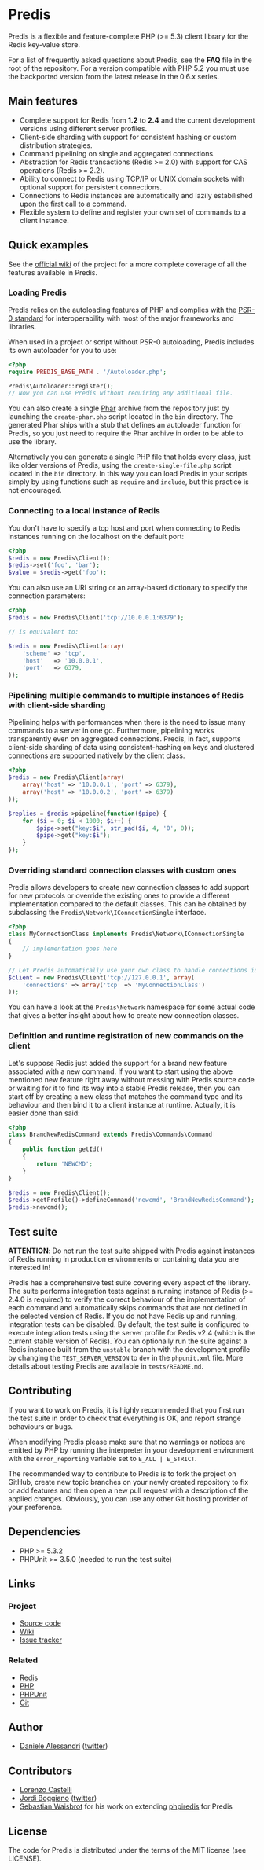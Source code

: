 # Predis #

Predis is a flexible and feature-complete PHP (>= 5.3) client library for the Redis key-value store.

For a list of frequently asked questions about Predis, see the __FAQ__ file in the root of the repository.
For a version compatible with PHP 5.2 you must use the backported version from the latest release in the 0.6.x series.


## Main features ##

- Complete support for Redis from __1.2__ to __2.4__ and the current development versions using different server profiles.
- Client-side sharding with support for consistent hashing or custom distribution strategies.
- Command pipelining on single and aggregated connections.
- Abstraction for Redis transactions (Redis >= 2.0) with support for CAS operations (Redis >= 2.2).
- Ability to connect to Redis using TCP/IP or UNIX domain sockets with optional support for persistent connections.
- Connections to Redis instances are automatically and lazily estabilished upon the first call to a command.
- Flexible system to define and register your own set of commands to a client instance.


## Quick examples ##

See the [official wiki](http://wiki.github.com/nrk/predis) of the project for a more
complete coverage of all the features available in Predis.


### Loading Predis

Predis relies on the autoloading features of PHP and complies with the
[PSR-0 standard](http://groups.google.com/group/php-standards/web/psr-0-final-proposal)
for interoperability with most of the major frameworks and libraries.

When used in a project or script without PSR-0 autoloading, Predis includes its own autoloader for you to use:

``` php
<?php
require PREDIS_BASE_PATH . '/Autoloader.php';

Predis\Autoloader::register();
// Now you can use Predis without requiring any additional file.
```

You can also create a single [Phar](http://www.php.net/manual/en/intro.phar.php) archive from the repository
just by launching the `create-phar.php` script located in the `bin` directory. The generated Phar ships with
a stub that defines an autoloader function for Predis, so you just need to require the Phar archive in order
to be able to use the library.

Alternatively you can generate a single PHP file that holds every class, just like older versions of Predis,
using the `create-single-file.php` script located in the `bin` directory. In this way you can load Predis in
your scripts simply by using functions such as `require` and `include`, but this practice is not encouraged.


### Connecting to a local instance of Redis ###

You don't have to specify a tcp host and port when connecting to Redis instances running on the
localhost on the default port:

``` php
<?php
$redis = new Predis\Client();
$redis->set('foo', 'bar');
$value = $redis->get('foo');
```

You can also use an URI string or an array-based dictionary to specify the connection parameters:

``` php
<?php
$redis = new Predis\Client('tcp://10.0.0.1:6379');

// is equivalent to:

$redis = new Predis\Client(array(
    'scheme' => 'tcp',
    'host'   => '10.0.0.1',
    'port'   => 6379,
));
```


### Pipelining multiple commands to multiple instances of Redis with client-side sharding ###

Pipelining helps with performances when there is the need to issue many commands to a server
in one go. Furthermore, pipelining works transparently even on aggregated connections. Predis,
in fact, supports client-side sharding of data using consistent-hashing on keys and clustered
connections are supported natively by the client class.

``` php
<?php
$redis = new Predis\Client(array(
    array('host' => '10.0.0.1', 'port' => 6379),
    array('host' => '10.0.0.2', 'port' => 6379)
));

$replies = $redis->pipeline(function($pipe) {
    for ($i = 0; $i < 1000; $i++) {
        $pipe->set("key:$i", str_pad($i, 4, '0', 0));
        $pipe->get("key:$i");
    }
});
```


### Overriding standard connection classes with custom ones ###

Predis allows developers to create new connection classes to add support for new protocols
or override the existing ones to provide a different implementation compared to the default
classes. This can be obtained by subclassing the `Predis\Network\IConnectionSingle` interface.

``` php
<?php
class MyConnectionClass implements Predis\Network\IConnectionSingle
{
    // implementation goes here
}

// Let Predis automatically use your own class to handle connections identified by the tcp prefix.
$client = new Predis\Client('tcp://127.0.0.1', array(
    'connections' => array('tcp' => 'MyConnectionClass')
));
```

You can have a look at the `Predis\Network` namespace for some actual code that gives a better
insight about how to create new connection classes.


### Definition and runtime registration of new commands on the client ###

Let's suppose Redis just added the support for a brand new feature associated
with a new command. If you want to start using the above mentioned new feature
right away without messing with Predis source code or waiting for it to find
its way into a stable Predis release, then you can start off by creating a new
class that matches the command type and its behaviour and then bind it to a
client instance at runtime. Actually, it is easier done than said:

``` php
<?php
class BrandNewRedisCommand extends Predis\Commands\Command
{
    public function getId()
    {
        return 'NEWCMD';
    }
}

$redis = new Predis\Client();
$redis->getProfile()->defineCommand('newcmd', 'BrandNewRedisCommand');
$redis->newcmd();
```


## Test suite ##

__ATTENTION__: Do not run the test suite shipped with Predis against instances of
Redis running in production environments or containing data you are interested in!

Predis has a comprehensive test suite covering every aspect of the library. The suite
performs integration tests against a running instance of Redis (>= 2.4.0 is required)
to verify the correct behaviour of the implementation of each command and automatically
skips commands that are not defined in the selected version of Redis. If you do not have
Redis up and running, integration tests can be disabled. By default, the test suite is
configured to execute integration tests using the server profile for Redis v2.4 (which
is the current stable version of Redis). You can optionally run the suite against a
Redis instance built from the `unstable` branch with the development profile by changing
the `TEST_SERVER_VERSION` to `dev` in the `phpunit.xml` file. More details about testing
Predis are available in `tests/README.md`.

## Contributing ##

If you want to work on Predis, it is highly recommended that you first run the test
suite in order to check that everything is OK, and report strange behaviours or bugs.

When modifying Predis please make sure that no warnings or notices are emitted by PHP
by running the interpreter in your development environment with the `error_reporting`
variable set to `E_ALL | E_STRICT`.

The recommended way to contribute to Predis is to fork the project on GitHub, create
new topic branches on your newly created repository to fix or add features and then
open a new pull request with a description of the applied changes. Obviously, you
can use any other Git hosting provider of your preference.


## Dependencies ##

- PHP >= 5.3.2
- PHPUnit >= 3.5.0 (needed to run the test suite)

## Links ##

### Project ###
- [Source code](http://github.com/nrk/predis/)
- [Wiki](http://wiki.github.com/nrk/predis/)
- [Issue tracker](http://github.com/nrk/predis/issues)

### Related ###
- [Redis](http://redis.io/)
- [PHP](http://php.net/)
- [PHPUnit](http://www.phpunit.de/)
- [Git](http://git-scm.com/)

## Author ##

- [Daniele Alessandri](mailto:suppakilla@gmail.com) ([twitter](http://twitter.com/JoL1hAHN))

## Contributors ##

- [Lorenzo Castelli](http://github.com/lcastelli)
- [Jordi Boggiano](http://github.com/Seldaek) ([twitter](http://twitter.com/seldaek))
- [Sebastian Waisbrot](http://github.com/seppo0010) for his work on extending [phpiredis](http://github.com/seppo0010/phpiredis) for Predis

## License ##

The code for Predis is distributed under the terms of the MIT license (see LICENSE).
